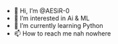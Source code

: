 - 👋 Hi, I’m @AESiR-0
- 👀 I’m interested in Ai & ML
- 🌱 I’m currently learning Python
- 📫 How to reach me nah nowhere

<!---
AESiR-0/AESiR-0 is a ✨ special ✨ repository because its `README.md` (this file) appears on your GitHub profile.
You can click the Preview link to take a look at your changes.
--->
